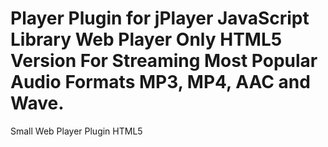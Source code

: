 Player Plugin for jPlayer JavaScript Library Web Player Only HTML5 Version For Streaming Most Popular Audio Formats MP3, MP4, AAC and Wave.
===================

Small Web Player Plugin HTML5
